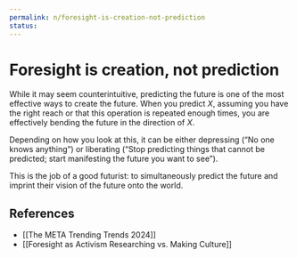 ```yaml
---
permalink: n/foresight-is-creation-not-prediction
status: 
---
```

# Foresight is creation, not prediction

While it may seem counterintuitive, predicting the future is one of the most effective ways to create the future. When you predict _X_, assuming you have the right reach or that this operation is repeated enough times, you are effectively bending the future in the direction of _X_.

Depending on how you look at this, it can be either depressing (“No one knows anything”) or liberating (“Stop predicting things that cannot be predicted; start manifesting the future you want to see”).

This is the job of a good futurist: to simultaneously predict the future and imprint their vision of the future onto the world.

## References

- [[The META Trending Trends 2024]]
- [[Foresight as Activism Researching vs. Making Culture]]
